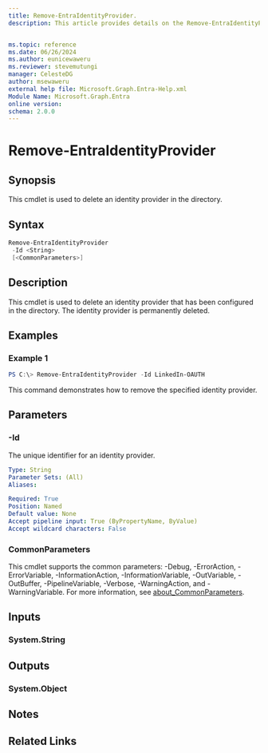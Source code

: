 ```yaml
---
title: Remove-EntraIdentityProvider.
description: This article provides details on the Remove-EntraIdentityProvider command.


ms.topic: reference
ms.date: 06/26/2024
ms.author: eunicewaweru
ms.reviewer: stevemutungi
manager: CelesteDG
author: msewaweru
external help file: Microsoft.Graph.Entra-Help.xml
Module Name: Microsoft.Graph.Entra
online version:
schema: 2.0.0
---
```


# Remove-EntraIdentityProvider

## Synopsis
This cmdlet is used to delete an identity provider in the directory.

## Syntax

```powershell
Remove-EntraIdentityProvider 
 -Id <String> 
 [<CommonParameters>]
```

## Description
This cmdlet is used to delete an identity provider that has been configured in the directory.
The identity provider is permanently deleted.

## Examples

### Example 1
```Powershell
PS C:\> Remove-EntraIdentityProvider -Id LinkedIn-OAUTH
```

This command demonstrates how to remove the specified identity provider.

## Parameters

### -Id
The unique identifier for an identity provider.

```yaml
Type: String
Parameter Sets: (All)
Aliases:

Required: True
Position: Named
Default value: None
Accept pipeline input: True (ByPropertyName, ByValue)
Accept wildcard characters: False
```

### CommonParameters
This cmdlet supports the common parameters: -Debug, -ErrorAction, -ErrorVariable, -InformationAction, -InformationVariable, -OutVariable, -OutBuffer, -PipelineVariable, -Verbose, -WarningAction, and -WarningVariable. For more information, see [about_CommonParameters](https://go.microsoft.com/fwlink/?LinkID=113216).

## Inputs

### System.String
## Outputs

### System.Object
## Notes

## Related Links
